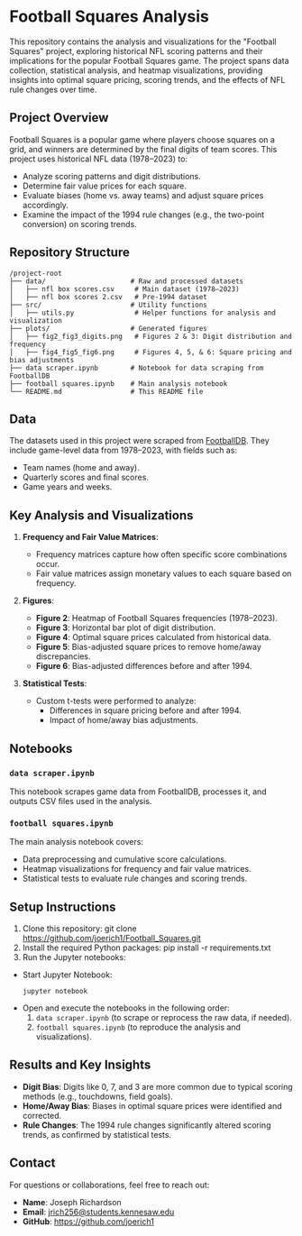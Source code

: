 # Football Squares Analysis

This repository contains the analysis and visualizations for the "Football Squares" project, exploring historical NFL scoring patterns and their implications for the popular Football Squares game. The project spans data collection, statistical analysis, and heatmap visualizations, providing insights into optimal square pricing, scoring trends, and the effects of NFL rule changes over time.

## Project Overview
Football Squares is a popular game where players choose squares on a grid, and winners are determined by the final digits of team scores. This project uses historical NFL data (1978–2023) to:
- Analyze scoring patterns and digit distributions.
- Determine fair value prices for each square.
- Evaluate biases (home vs. away teams) and adjust square prices accordingly.
- Examine the impact of the 1994 rule changes (e.g., the two-point conversion) on scoring trends.

## Repository Structure
```
/project-root
├── data/                     # Raw and processed datasets
│   ├── nfl box scores.csv     # Main dataset (1978–2023)
│   ├── nfl box scores 2.csv   # Pre-1994 dataset
├── src/                      # Utility functions
│   ├── utils.py               # Helper functions for analysis and visualization
├── plots/                    # Generated figures
│   ├── fig2_fig3_digits.png   # Figures 2 & 3: Digit distribution and frequency
│   ├── fig4_fig5_fig6.png     # Figures 4, 5, & 6: Square pricing and bias adjustments
├── data scraper.ipynb        # Notebook for data scraping from FootballDB
├── football squares.ipynb    # Main analysis notebook
└── README.md                 # This README file
```
## Data
The datasets used in this project were scraped from [FootballDB](https://www.footballdb.com). They include game-level data from 1978–2023, with fields such as:
- Team names (home and away).
- Quarterly scores and final scores.
- Game years and weeks.

## Key Analysis and Visualizations
1. **Frequency and Fair Value Matrices**:
   - Frequency matrices capture how often specific score combinations occur.
   - Fair value matrices assign monetary values to each square based on frequency.

2. **Figures**:
   - **Figure 2**: Heatmap of Football Squares frequencies (1978–2023).
   - **Figure 3**: Horizontal bar plot of digit distribution.
   - **Figure 4**: Optimal square prices calculated from historical data.
   - **Figure 5**: Bias-adjusted square prices to remove home/away discrepancies.
   - **Figure 6**: Bias-adjusted differences before and after 1994.

3. **Statistical Tests**:
   - Custom t-tests were performed to analyze:
     - Differences in square pricing before and after 1994.
     - Impact of home/away bias adjustments.

## Notebooks
### `data scraper.ipynb`
This notebook scrapes game data from FootballDB, processes it, and outputs CSV files used in the analysis.

### `football squares.ipynb`
The main analysis notebook covers:
- Data preprocessing and cumulative score calculations.
- Heatmap visualizations for frequency and fair value matrices.
- Statistical tests to evaluate rule changes and scoring trends.

## Setup Instructions
1. Clone this repository: git clone https://github.com/joerich1/Football_Squares.git
2. Install the required Python packages: pip install -r requirements.txt
3. Run the Jupyter notebooks:
- Start Jupyter Notebook:
  ```
  jupyter notebook
  ```
- Open and execute the notebooks in the following order:
  1. `data scraper.ipynb` (to scrape or reprocess the raw data, if needed).
  2. `football squares.ipynb` (to reproduce the analysis and visualizations).

## Results and Key Insights
- **Digit Bias**: Digits like 0, 7, and 3 are more common due to typical scoring methods (e.g., touchdowns, field goals).
- **Home/Away Bias**: Biases in optimal square prices were identified and corrected.
- **Rule Changes**: The 1994 rule changes significantly altered scoring trends, as confirmed by statistical tests.

## Contact
For questions or collaborations, feel free to reach out:
- **Name**: Joseph Richardson
- **Email**: jrich256@students.kennesaw.edu
- **GitHub**: https://github.com/joerich1